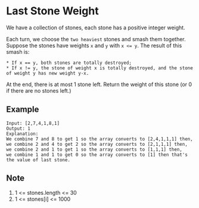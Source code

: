 # Last Stone Weight

We have a collection of stones, each stone has a positive integer weight.

Each turn, we choose the `two heaviest` stones and smash them together.  Suppose the stones have weights `x` and `y` with `x <= y`.  The result of this smash is:

    * If x == y, both stones are totally destroyed;
    * If x != y, the stone of weight x is totally destroyed, and the stone of weight y has new weight y-x.

At the end, there is at most 1 stone left.  Return the weight of this stone (or 0 if there are no stones left.)

## Example
```
Input: [2,7,4,1,8,1]
Output: 1
Explanation: 
We combine 7 and 8 to get 1 so the array converts to [2,4,1,1,1] then,
we combine 2 and 4 to get 2 so the array converts to [2,1,1,1] then,
we combine 2 and 1 to get 1 so the array converts to [1,1,1] then,
we combine 1 and 1 to get 0 so the array converts to [1] then that's the value of last stone.
```

## Note
1. 1 <= stones.length <= 30
2. 1 <= stones[i] <= 1000
